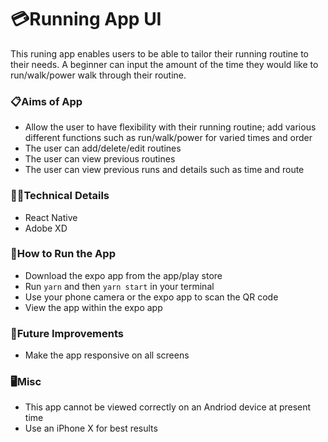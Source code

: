 
# 💳Running App UI
This runing app enables users to be able to tailor their running routine to their needs. A beginner can input the amount of the time they would like to run/walk/power walk through their routine.  

### 📋Aims of App
* Allow the user to have flexibility with their running routine; add various different functions such as run/walk/power for varied times and order
* The user can add/delete/edit routines
* The user can view previous routines 
* The user can view previous runs and details such as time and route 

### 👩‍💻Technical Details
* React Native
* Adobe XD

### 🔧How to Run the App
* Download the expo app from the app/play store
* Run `yarn` and then `yarn start` in your terminal 
* Use your phone camera or the expo app to scan the QR code 
* View the app within the expo app 

### 💭Future Improvements
* Make the app responsive on all screens 

### 🖥️Misc
* This app cannot be viewed correctly on an Andriod device at present time 
* Use an iPhone X for best results 
